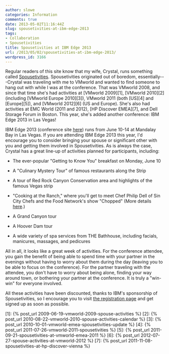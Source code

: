 ```yaml
---
author: slowe
categories: Information
comments: true
date: 2013-05-02T11:16:44Z
slug: spousetivities-at-ibm-edge-2013
tags:
- Collaboration
- Spousetivities
title: Spousetivities at IBM Edge 2013
url: /2013/05/02/spousetivities-at-ibm-edge-2013/
wordpress_id: 3166
---
```


Regular readers of this site know that my wife, Crystal, runs something called [Spousetivities](http://spousetivities.com). Spousetivities originated out of boredom, essentially---Crystal was traveling with me to VMworld and wanted to find someone to hang out with while I was at the conference. That was VMworld 2008, and since that time she's had activities at [VMworld 2009][1], [VMworld 2010][2] (including [VMworld Europe 2010][3]), VMworld 2011 (both [US][4] and [Europe][5]), and [VMworld 2012][6] (US and Europe). She's also had activities at EMC World (2011 and 2012), [HP Discover EMEA][7], and Dell Storage Forum in Boston. This year, she's added another conference: IBM Edge 2013 in Las Vegas!

IBM Edge 2013 (conference site [here](http://www-03.ibm.com/systems/edge/)) runs from June 10-14 at Mandalay Bay in Las Vegas. If you are attending IBM Edge 2013 this year, I'd encourage you to consider bringing your spouse or significant other with you and getting them involved in Spousetivities. As is always the case, Crystal has a great line-up of activities planned for participants, including:

* The ever-popular "Getting to Know You" breakfast on Monday, June 10

* A "Culinary Mystery Tour" of famous restaurants along the Strip

* A tour of Red Rock Canyon Conservation area and highlights of the famous Vegas strip

* "Cooking at the Ranch," where you'll get to meet Chef Philip Dell of Sin City Chefs and the Food Network's show "Chopped" (More details [here](http://spousetivities.com/2013/04/celebrity-chef-ibm-edge-and-spousetivities/).)

* A Grand Canyon tour

* A Hoover Dam tour

* A wide variety of spa services from THE Bathhouse, including facials, manicures, massages, and pedicures

All in all, it looks like a great week of activities. For the conference attendee, you gain the benefit of being able to spend time with your partner in the evenings without having to worry about them during the day (leaving you to be able to focus on the conference). For the partner traveling with the attendee, you don't have to worry about being alone, finding your way around town, or bothering your partner at the conference. It is truly a "win-win" for everyone involved.

All these activities have been discounted, thanks to IBM's sponsorship of Spousetivities, so I encourage you to visit [the registration page](http://edge2013-spousetivities.eventbrite.com) and get signed up as soon as possible.

[1]: {% post_url 2009-06-19-vmworld-2009-spouse-activities %}
[2]: {% post_url 2010-08-22-vmworld-2010-spouse-activities-calendar %}
[3]: {% post_url 2010-10-01-vmworld-emea-spousetivities-update %}
[4]: {% post_url 2011-07-26-vmworld-2011-spousetivities %}
[5]: {% post_url 2011-09-21-spousetivities-at-vmworld-emea-2011 %}
[6]: {% post_url 2012-07-27-spouse-activities-at-vmworld-2012 %}
[7]: {% post_url 2011-11-08-spousetivities-at-hp-discover-vienna %}
